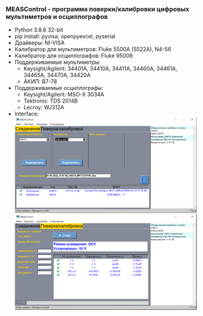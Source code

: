### MEASControl - программа поверки/калибровки цифровых мультиметров и осциллографов
+ Python 3.8.6 32-bit
+ pip install: pyvisa, openpyexcel, pyserial
+ Драйверы: NI-VISA
+ Калибратор для мультиметров: Fluke 5500A (5522A), N4-56
+ Калибратор для осциллографов: Fluke 9500B
+ Поддерживаемые мультиметры:
  + Keysight/Agilent: 34401A, 34410A, 34411A, 34460A, 34461A, 34465A, 34470A, 34420A
  + АКИП: В7-78
+ Поддерживаемые осциллографы:
  + Keysight/Agilent: MSO-X 3034A
  + Tektronix: TDS 2014B
  + Lecroy: WJ312A
+ Interface:
![alt text](https://github.com/GlendenCrunch/MEASControl/blob/main/image/1.png)
![alt text](https://github.com/GlendenCrunch/MEASControl/blob/main/image/2.png)
